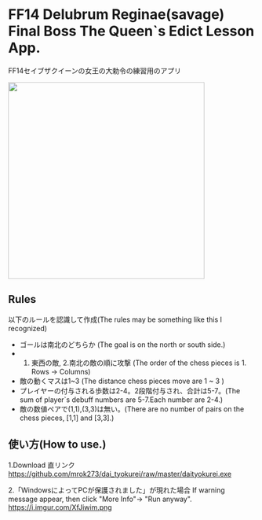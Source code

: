 # FF14 Delubrum Reginae(savage) Final Boss The Queen`s Edict Lesson App.
FF14セイブザクイーンの女王の大勅令の練習用のアプリ

<img src="https://i.imgur.com/nMYuGdw.gif" width ="400">

## Rules

以下のルールを認識して作成(The rules may be something like this I recognized)
- ゴールは南北のどちらか (The goal is on the north or south side.)
- 1. 東西の敵, 2.南北の敵の順に攻撃 (The order of the chess pieces is 1. Rows -> Columns)
- 敵の動くマスは1~3 (The distance chess pieces move are 1 ~ 3 )
- プレイヤーの付与される歩数は2-4。2段階付与され、合計は5-7。(The sum of player`s debuff numbers are 5-7.Each number are 2-4.)
- 敵の数値ペアで(1,1),(3,3)は無い。(There are no number of pairs on the chess pieces, [1,1] and [3,3].)

## 使い方(How to use.)

1.Download
直リンク
https://github.com/mrok273/dai_tyokurei/raw/master/daityokurei.exe

2.「WindowsによってPCが保護されました」が現れた場合
If warning message appear, then click "More Info"-> "Run anyway".
https://i.imgur.com/XfJiwim.png
